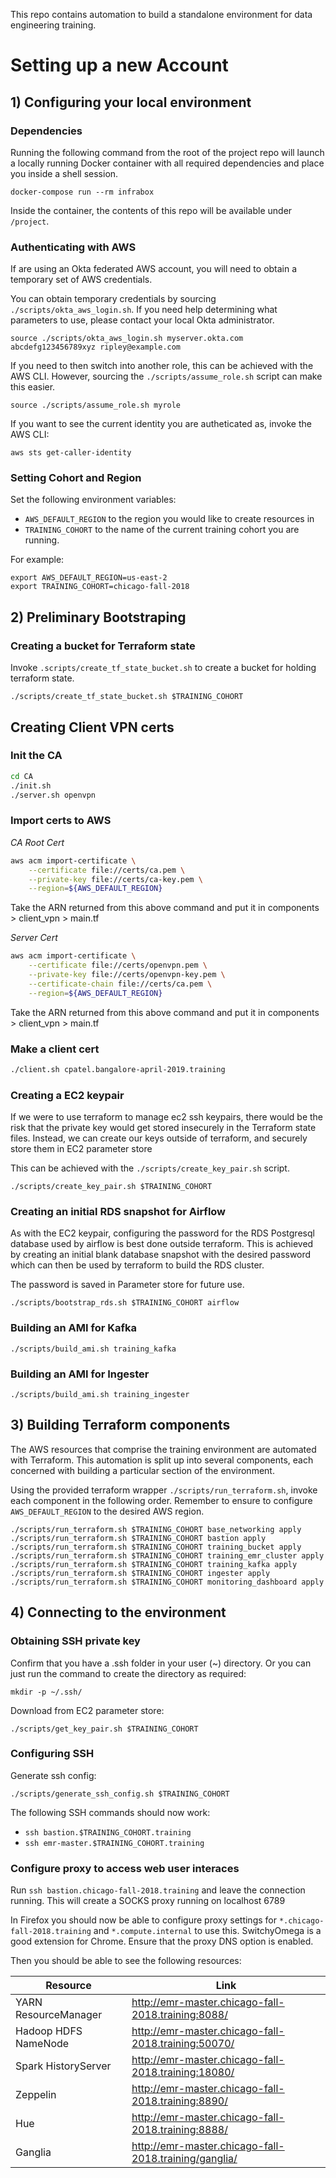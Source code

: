 This repo contains automation to build a standalone environment for data engineering training.

# Setting up a new Account

## 1) Configuring your local environment

### Dependencies

Running the following command from the root of the project repo
will launch a locally running Docker container with all required
dependencies and place you inside a shell session.

```
docker-compose run --rm infrabox
```

Inside the container, the contents of this repo will be available under `/project`.

### Authenticating with AWS

If are using an Okta federated AWS account,
you will need to obtain a temporary set of AWS credentials.

You can obtain temporary credentials by sourcing `./scripts/okta_aws_login.sh`.
If you need help determining what parameters to use, please contact your local Okta administrator.

```
source ./scripts/okta_aws_login.sh myserver.okta.com abcdefg123456789xyz ripley@example.com
```

If you need to then switch into another role, this can be achieved with the AWS CLI.
However, sourcing the `./scripts/assume_role.sh` script can make this easier.

```
source ./scripts/assume_role.sh myrole
```

If you want to see the current identity you are autheticated as, invoke the AWS CLI:

```
aws sts get-caller-identity
```

### Setting Cohort and Region

Set the following environment variables:

- `AWS_DEFAULT_REGION` to the region you would like to create resources in
- `TRAINING_COHORT` to the name of the current training cohort you are running.

For example:

```
export AWS_DEFAULT_REGION=us-east-2
export TRAINING_COHORT=chicago-fall-2018
```

## 2) Preliminary Bootstraping

### Creating a bucket for Terraform state

Invoke `.scripts/create_tf_state_bucket.sh` to create a bucket for holding terraform state.


```
./scripts/create_tf_state_bucket.sh $TRAINING_COHORT
```

## Creating Client VPN certs

### Init the CA

```bash
cd CA
./init.sh
./server.sh openvpn
```

### Import certs to AWS

_CA Root Cert_
```bash
aws acm import-certificate \
    --certificate file://certs/ca.pem \
    --private-key file://certs/ca-key.pem \
    --region=${AWS_DEFAULT_REGION}
```

Take the ARN returned from this above command and put it in 
components > client_vpn > main.tf

_Server Cert_
```bash
aws acm import-certificate \
    --certificate file://certs/openvpn.pem \
    --private-key file://certs/openvpn-key.pem \
    --certificate-chain file://certs/ca.pem \
    --region=${AWS_DEFAULT_REGION}
```

Take the ARN returned from this above command and put it in 
components > client_vpn > main.tf

### Make a client cert
```bash
./client.sh cpatel.bangalore-april-2019.training
```












### Creating a EC2 keypair

If we were to use terraform to manage ec2 ssh keypairs, there would be the risk that the
private key would get stored insecurely in the Terraform state files. Instead, we can
create our keys outside of terraform, and securely store them in EC2 parameter store

This can be achieved with the `./scripts/create_key_pair.sh` script.

```
./scripts/create_key_pair.sh $TRAINING_COHORT
```

### Creating an initial RDS snapshot for Airflow

As with the EC2 keypair, configuring the password for the RDS Postgresql database
used by airflow is best done outside terraform. This is achieved by creating an initial
blank database snapshot with the desired password which can then be used by terraform
to build the RDS cluster.

The password is saved in Parameter store for future use.

```
./scripts/bootstrap_rds.sh $TRAINING_COHORT airflow
```

### Building an AMI for Kafka

```
./scripts/build_ami.sh training_kafka
```

### Building an AMI for Ingester

```
./scripts/build_ami.sh training_ingester
```


## 3) Building Terraform components

The AWS resources that comprise the training environment are automated with Terraform.
This automation is split up into several components, each concerned with building a
particular section of the environment.

Using the provided terraform wrapper `./scripts/run_terraform.sh`, invoke each component
in the following order. Remember to ensure to configure `AWS_DEFAULT_REGION` to the
desired AWS region.

```
./scripts/run_terraform.sh $TRAINING_COHORT base_networking apply
./scripts/run_terraform.sh $TRAINING_COHORT bastion apply
./scripts/run_terraform.sh $TRAINING_COHORT training_bucket apply
./scripts/run_terraform.sh $TRAINING_COHORT training_emr_cluster apply
./scripts/run_terraform.sh $TRAINING_COHORT training_kafka apply
./scripts/run_terraform.sh $TRAINING_COHORT ingester apply
./scripts/run_terraform.sh $TRAINING_COHORT monitoring_dashboard apply
```

## 4) Connecting to the environment

### Obtaining SSH private key

Confirm that you have a .ssh folder in your user (~) directory. Or you can just run the command to create the directory as required:

```
mkdir -p ~/.ssh/
```

Download from EC2 parameter store:

```
./scripts/get_key_pair.sh $TRAINING_COHORT
```

### Configuring SSH

Generate ssh config:

```
./scripts/generate_ssh_config.sh $TRAINING_COHORT
```

The following SSH commands should now work:

- `ssh bastion.$TRAINING_COHORT.training`
- `ssh emr-master.$TRAINING_COHORT.training`

### Configure proxy to access web user interaces

Run `ssh bastion.chicago-fall-2018.training` and leave the connection running.
This will create a SOCKS proxy running on localhost 6789

In Firefox you should now be able to configure proxy settings for `*.chicago-fall-2018.training` and `*.compute.internal` to use this. SwitchyOmega is a good extension for Chrome.
Ensure that the proxy DNS option is enabled.

Then you should be able to see the following resources:

| Resource | Link |
| -------- | ---- |
|YARN ResourceManager |	http://emr-master.chicago-fall-2018.training:8088/ |
|Hadoop HDFS NameNode |	http://emr-master.chicago-fall-2018.training:50070/ |
|Spark HistoryServer	| http://emr-master.chicago-fall-2018.training:18080/ |
|Zeppelin	| http://emr-master.chicago-fall-2018.training:8890/ |
|Hue	| http://emr-master.chicago-fall-2018.training:8888/ |
|Ganglia | http://emr-master.chicago-fall-2018.training/ganglia/ |

